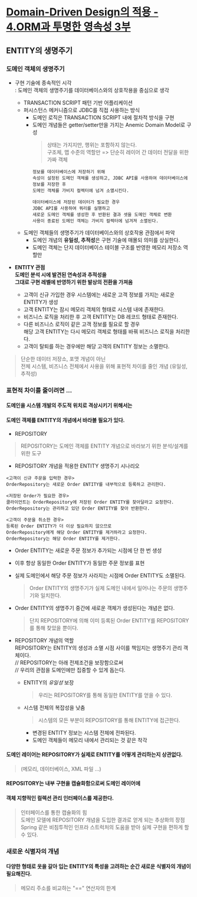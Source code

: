 # [Domain-Driven Design의 적용 - 4.ORM과 투명한 영속성 3부](http://aeternum.egloos.com/1386122)

## ENTITY의 생명주기  

### 도메인 객체의 생명주기  

* 구현 기술에 종속적인 시각  
: 도메인 객체의 생명주기를 데이터베이스와의 상호작용을 중심으로 생각  
  * TRANSACTION SCRIPT 패턴 기반 어플리케이션  
  - 퍼시스턴스 메커니즘으로 JDBC를 직접 사용하는 방식  
    * 도메인 로직은 TRANSACTION SCRIPT 내에 절차적 방식을 구현  
    * 도메인 개념들은 getter/setter만을 가지는 Anemic Domain Model로 구성  
      > 상태는 가지지만, 행위는 포함하지 않는다.  
      > 구조체, 맵 수준의 역할만 => 단순히 레이어 간 데이터 전달을 위한 가짜 객체  
      ```
      정보를 데이터베이스에 저장하기 위해 
      속성이 설정된 도메인 객체를 생성하고, JDBC API를 사용하여 데이터베이스에 정보를 저장한 후  
      도메인 객체를 가비지 컬렉터에 넘겨 소멸시킨다.
      
      데이터베이스에 저장된 데이터가 필요한 경우  
      JDBC API를 사용하여 쿼리를 실행하고 
      새로운 도메인 객체를 생성한 후 반환된 결과 셋을 도메인 객체로 변환
      사용이 종료된 도메인 객체는 가비지 컬렉터에 넘겨져 소멸된다.
      ```
      
  * 도메인 객체들의 생명주기가 데이터베이스와의 상호작용 관점에서 파악
    * 도메인 개념의 **유일성, 추적성**은 구현 기술에 매몰되 의미를 상실한다.  
    * 도메인 객체는 단지 데이터베이스 테이블 구조를 반영한 메모리 저장소 역할만

* **ENTITY 관점**  
**도메인 분석 시에 발견된 연속성과 추적성을**  
**그대로 구현 레벨에 반영하기 위한 발상의 전환을 가져옴**  
  * 고객이 신규 가입한 경우 시스템에는 새로운 고객 정보를 가지는 새로운 ENTITY가 생성  
  * 고객 ENTITY는 잠시 메모리 객체의 형태로 시스템 내에 존재한다.  
  * 비즈니스 로직을 처리한 후 고객 ENTITY는 DB 레코드 형태로 존재한다.  
  * 다른 비즈니스 로직이 같은 고객 정보를 필요로 할 경우  
    해당 고객 ENTITY는 다시 메모리 객체로 형태를 바꿔 비즈니스 로직을 처리한다.  
  * 고객이 탈퇴를 하는 경우에만 해당 고객의 ENTITY 정보는 소멸한다.  
> 단순한 데이터 저장소, 포맷 개념이 아닌  
> 전체 시스템, 비즈니스 전체에서 사용을 위해 표현적 차이를 줄인 개념 (유일성, 추적성)  

### 표현적 차이를 줄이려면 ...
#### 도메인을 시스템 개발의 주도적 위치로 격상시키기 위해서는
#### 도메인 객체를 ENTITY의 개념에서 바라볼 필요가 있다.
* REPOSITORY  
> REPOSITORY는 도메인 객체를 ENTITY 개념으로 바라보기 위한 분석/설계를 위한 도구  

* REPOSITORY 개념을 적용한 ENTITY 생명주기 시나리오  
```
<고객이 신규 주문을 입력한 경우>
OrderRepository는 새로운 Order ENTITY를 내부적으로 등록하고 관리한다.

<저장된 Order가 필요한 경우>
클라이언트는 OrderRepository에 저장된 Order ENTITY를 찾아달라고 요청한다.
OrderRepository는 관리하고 있던 Order ENTITY를 찾아 반환한다.

<고객이 주문을 취소한 경우>
등록된 Order ENTITY가 더 이상 필요하지 않으므로
OrderRepository에게 해당 Order ENTITY를 제거하라고 요청한다.
OrderRepository는 해당 Order ENTITY를 제거한다.
```
  * Order ENTITY는 새로운 주문 정보가 추가되는 시점에 단 한 번 생성  
  * 이후 항상 동일한 Order ENTITY가 동일한 주문 정보를 표현  
  * 실제 도메인에서 해당 주문 정보가 사라지는 시점에 Order ENTITY도 소멸된다.  
    > Order ENTITY의 생명주기가 실제 도메인 내에서 일어나는 주문의 생명주기와 일치한다.  
  * Order ENTITY의 생명주기 중간에 새로운 객체가 생성된다는 개념은 없다.  
    > 단지 REPOSITORY에 의해 이미 등록된 Order ENTITY를 REPOSITORY를 통해 찾았을 뿐이다.  
    
* REPOSITORY 개념의 역할  
REPOSITORY는 ENTITY의 생성과 소멸 시점 사이를 책임지는 생명주기 관리 객체이다.  
// REPOSITORY는 아래 전제조건을 보장함으로써  
// 우리의 관점을 도메인에만 집중할 수 있게 돕는다.  

  * ENTITY의 *유일성* 보장  
    > 우리는 REPOSITORY를 통해 동일한 ENTITY를 얻을 수 있다.  
  * 시스템 전체의 복잡성을 낮춤  
    > 시스템의 모든 부분이 REPOSITORY를 통해 ENTITY에 접근한다.  
    * 변경된 ENTITY 정보는 시스템 전체에 전파된다.  
    * 도메인 객체들이 메모리 내에서 관리되는 것 같은 착각  
    
#### 도메인 레이어는 REPOSITORY가 실제로 ENTITY를 어떻게 관리하는지 상관없다.
> (메모리, 데이터베이스, XML 파일 ...)  
#### REPOSITORY는 내부 구현을 캡슐화함으로써 도메인 레이어에
#### 객체 지향적인 컬렉션 관리 인터페이스를 제공한다.
> 인터페이스를 통한 캡슐화의 힘  
> 도메인 모델에 REPOSITORY 개념을 도입한 결과로 얻게 되는 추상화의 장점  
  > Spring 같은 비침투적인 인프라 스트럭처의 도움을 받아 실제 구현을 편하게 할 수 있다.  

### 새로운 식별자의 개념  
#### 다양한 형태로 옷을 갈아 입는 ENTITY의 특성을 고려하는 순간 새로운 식별자의 개념이 필요해진다.  
> 메모리 주소를 비교하는 "==" 연산자의 한계  
